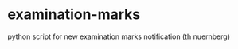 examination-marks
=================

python script for new examination marks notification (th nuernberg)
